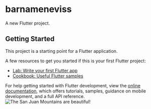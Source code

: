 # barnameneviss

A new Flutter project.

## Getting Started

This project is a starting point for a Flutter application.

A few resources to get you started if this is your first Flutter project:

- [Lab: Write your first Flutter app](https://docs.flutter.dev/get-started/codelab)
- [Cookbook: Useful Flutter samples](https://docs.flutter.dev/cookbook)

For help getting started with Flutter development, view the
[online documentation](https://docs.flutter.dev/), which offers tutorials,
samples, guidance on mobile development, and a full API reference.
![The San Juan Mountains are beautiful!](https://i.postimg.cc/J0RNyD9D/Screenshot-2023-04-09-12-08-41-179-com-example-barnameneviss.jpg "San Juan Mountains")
